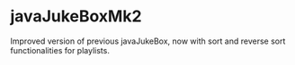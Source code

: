 # javaJukeBoxMk2
Improved version of previous javaJukeBox, now with sort and reverse sort functionalities for playlists.
